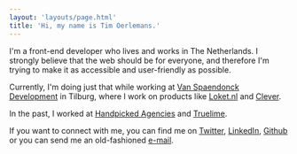 ```yaml
---
layout: 'layouts/page.html'
title: 'Hi, my name is Tim Oerlemans.'
---
```


I'm a front-end developer who lives and works in The Netherlands. I strongly believe that the web should
                be
                for everyone, and therefore I'm trying to make it as accessible and user-friendly as possible.

Currently, I'm doing just that while working at [Van Spaendonck Development](https://www.vanspaendonck.nl/) in
                Tilburg, where I work on products like [Loket.nl](https://www.loket.nl)
                and [Clever](https://www.clever.nl/).

In the past, I worked at [Handpicked Agencies](https://www.handpickedagencies.com/en) and [Truelime](https://www.truelime.nl/).

If you want to connect with me, you can find me on [Twitter](https://www.twitter.com/timoerlemans), [LinkedIn](https://www.linkedin.com/in/timoerlemans/), [Github](https://www.github.com/timoerlemans/) or you can send me an old-fashioned [e-mail](mailto:tim@oerlemans.dev).
